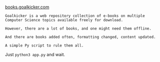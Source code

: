 [books.goalkicker.com](https://books.goalkicker.com/)

```
Goalkicker is a web repository collection of e-books on multiple Computer Science topics available freely for download.

However, there are a lot of books, and one might need them offline.

And there are books added often, formatting changed, content updated.

A simple Py script to rule them all.
```

Just ```python3 app.py``` and wait.
